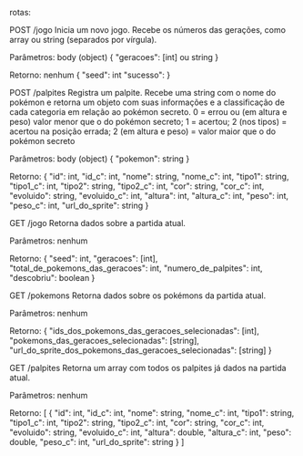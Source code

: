 rotas:

POST /jogo
Inicia um novo jogo. Recebe os números das gerações, como array ou string (separados por vírgula).

Parâmetros: body (object)
{
  "geracoes": [int] ou string
}

Retorno: nenhum
{
  "seed": int
  "sucesso": 
}

POST /palpites
Registra um palpite. Recebe uma string com o nome do pokémon e retorna um objeto com suas informações e a classificação de cada categoria em relação ao pokémon secreto.
0 = errou ou (em altura e peso) valor menor que o do pokémon secreto;
1 = acertou;
2 (nos tipos) = acertou na posição errada;
2 (em altura e peso) = valor maior que o do pokémon secreto

Parâmetros: body (object)
{
  "pokemon": string
}

Retorno:
{
  "id": int,
  "id_c": int,
  "nome": string,
  "nome_c": int,
  "tipo1": string,
  "tipo1_c": int,
  "tipo2": string,
  "tipo2_c": int,
  "cor": string,
  "cor_c": int,
  "evoluido": string,
  "evoluido_c": int,
  "altura": int,
  "altura_c": int,
  "peso": int,
  "peso_c": int,
  "url_do_sprite": string
}

GET /jogo
Retorna dados sobre a partida atual.

Parâmetros: nenhum

Retorno:
{
  "seed": int,
  "geracoes": [int],
  "total_de_pokemons_das_geracoes": int,
  "numero_de_palpites": int,
  "descobriu": boolean
}

GET /pokemons
Retorna dados sobre os pokémons da partida atual.

Parâmetros: nenhum

Retorno:
{
  "ids_dos_pokemons_das_geracoes_selecionadas": [int],
  "pokemons_das_geracoes_selecionadas": [string],
  "url_do_sprite_dos_pokemons_das_geracoes_selecionadas": [string]
}

GET /palpites
Retorna um array com todos os palpites já dados na partida atual.

Parâmetros: nenhum

Retorno:
[
  {
    "id": int,
    "id_c": int,
    "nome": string,
    "nome_c": int,
    "tipo1": string,
    "tipo1_c": int,
    "tipo2": string,
    "tipo2_c": int,
    "cor": string,
    "cor_c": int,
    "evoluido": string,
    "evoluido_c": int,
    "altura": double,
    "altura_c": int,
    "peso": double,
    "peso_c": int,
    "url_do_sprite": string
  }
]

<!--/nomes-dos-pokemons (GET)
parâmetros: nenhum
retorno:
{
  "pokemons_das_geracoes_selecionadas": [string]
}

/ids-dos-pokemons (GET)
parâmetros: nenhum
retorno:
{
  "ids_dos_pokemons_das_geracoes_selecionadas": [int]
}

/urls-dos-sprites-dos-pokemons (GET)
parâmetros: nenhum
retorno:
{
  "url_do_sprite_dos_pokemons_das_geracoes_selecionadas": [string]
}-->